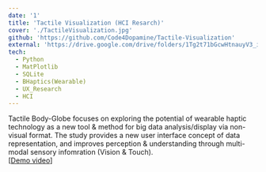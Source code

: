 ```yaml
---
date: '1'
title: 'Tactile Visualization (HCI Resarch)'
cover: './TactileVisualization.jpg'
github: 'https://github.com/Code4Dopamine/Tactile-Visualization'
external: 'https://drive.google.com/drive/folders/1Tg2t71bGcwHtnauyV3_ilBV9YsFtlHLB?usp=share_link'
tech:
  - Python
  - MatPlotlib
  - SQLite
  - BHaptics(Wearable)
  - UX_Research
  - HCI
---
```


Tactile Body-Globe focuses on exploring the potential of wearable haptic technology as a new tool & method for big data analysis/display via non-visual format. The study provides a new user interface concept of data representation, and improves perception & understanding through multi-modal sensory infomration (Vision & Touch).  
[[Demo video](https://drive.google.com/file/d/1SEd6_bP3_7vQzqKag_cQX3G_lNdbHBsP/view?usp=share_link)]